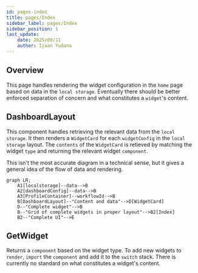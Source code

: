 ```yaml
---
id: pages-index
title: pages/Index
sidebar_label: pages/Index
sidebar_position: 1
last_update:
    date: 2025/09/11
    author: Ijaan Yudana
---
```


## Overview

This page handles rendering the widget configuration in the `home` page based on data in the `local storage`. Eventually there should be better enforced separation of concern and what constitutes a `widget`'s content.

## DashboardLayout

This component handles retrieving the relevant data from the `local storage`. It then renders a `WidgetCard` for each `widgetConfig` in the `local storage` layout. The `contents` of the `WidgetCard` is retieved by matching the widget `type` and returning the relevant widget `component`.

This isn't the most accurate diagram in a technical sense, but it gives a general idea of the flow of data and rendering.

```mermaid
graph LR;
    A1[localstorage]--data-->B
    A2[dashboardConfig]--data-->B
    A3[ProfileContainer]--workflowId-->B
    B[DashboardLayout]--"Content and data"-->D[WidgetCard]
    D--"Complete widget"-->B
    B--"Grid of complete widgets in proper layout"-->B2[Index]
    B2--"Complete UI"-->E
```

## GetWidget

Returns a `component` based on the widget type. To add new widgets to `render`, `import` the `component` and add it to the `switch` stack. There is currently no standard on what constitutes a widget's content.